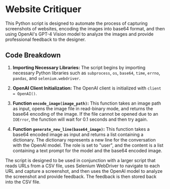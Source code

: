 # Website Critiquer

This Python script is designed to automate the process of capturing screenshots of websites, encoding the images into base64 format, and then using OpenAI's GPT-4 Vision model to analyze the images and provide professional feedback to the designer.

## Code Breakdown

1. **Importing Necessary Libraries:** The script begins by importing necessary Python libraries such as `subprocess`, `os`, `base64`, `time`, `errno`, `pandas`, and `selenium.webdriver`.

2. **OpenAI Client Initialization:** The OpenAI client is initialized with `client = OpenAI()`.

3. **Function `encode_image(image_path)`:** This function takes an image path as input, opens the image file in read-binary mode, and returns the base64 encoding of the image. If the file cannot be opened due to an `IOError`, the function will wait for 0.1 seconds and then try again.

4. **Function `generate_new_line(base64_image)`:** This function takes a base64 encoded image as input and returns a list containing a dictionary. The dictionary represents a new line for the conversation with the OpenAI model. The role is set to "user", and the content is a list containing a text prompt for the model and the base64 encoded image.

The script is designed to be used in conjunction with a larger script that reads URLs from a CSV file, uses Selenium WebDriver to navigate to each URL and capture a screenshot, and then uses the OpenAI model to analyze the screenshot and provide feedback. The feedback is then stored back into the CSV file.
